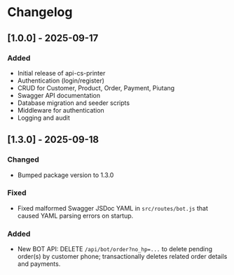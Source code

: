 # Changelog

## [1.0.0] - 2025-09-17
### Added
- Initial release of api-cs-printer
- Authentication (login/register)
- CRUD for Customer, Product, Order, Payment, Piutang
- Swagger API documentation
- Database migration and seeder scripts
- Middleware for authentication
- Logging and audit

## [1.3.0] - 2025-09-18
### Changed
- Bumped package version to 1.3.0

### Fixed
- Fixed malformed Swagger JSDoc YAML in `src/routes/bot.js` that caused YAML parsing errors on startup.

### Added
- New BOT API: DELETE `/api/bot/order?no_hp=...` to delete pending order(s) by customer phone; transactionally deletes related order details and payments.

